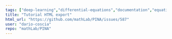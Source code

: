 ```yaml
---
tags: ["deep-learning","differential-equations","documentation","equation-learning","hacktoberfest","lightining","machine-learning","maintenance","modeling","neural-networks","neural-operators","ode","pde","physics-informed","physics-informed-neural-networks","pinn","python","pytorch","pytorch-lightning","torch-geometric"]
title: "Tutorial HTML export"
html_url: "https://github.com/mathLab/PINA/issues/587"
user: "dario-coscia"
repo: "mathLab/PINA"
---
```



